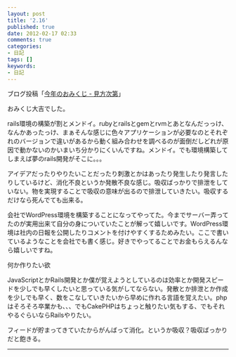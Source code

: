 ```yaml
---
layout: post
title: '2.16'
published: true
date: 2012-02-17 02:33
comments: true
categories:
- 日記
tags: []
keywords:
- 日記
---
```

ブログ投稿「[今年のおみくじ - 見方次第](http://soramugi.hateblo.jp/entry/2012/02/16/214923 "今年のおみくじ - 見方次第")」

おみくじ大吉でした。

rails環境の構築が割とメンドイ。rubyとrailsとgemとrvmとあとなんだっっけ、なんかあったっけ、まぁそんな感じに色々アプリケーションが必要なのとそれぞれのバージョンで違いがあるから動く組み合わせを調べるのが面倒だしどれが原因で動かないのかいまいち分かりにくいんですね。メンドイ。でも環境構築してしまえば夢のrails開発がそこに。。。

アイデアだったりやりたいことだったり刺激とかはあったり発生したり発言したりしているけど、消化不良というか発散不良な感じ。吸収ばっかりで排泄をしていない。物を実現することで吸収の意味が出るので排泄していきたい。吸収するだけなら死んでても出来る。

会社でWordPress環境を構築することになってやってた。今までサーバー弄ってたのが実用出来て自分の身についていたことが解って嬉しいです。WordPress環境は社内の日報を公開したりコメントを付けやすくするためみたい。ここで書いているようなことを会社でも書く感じ。好きでやってることでお金もらえるんなら嬉しいですね。

何か作りたい欲

JavaScriptとかRails開発とか僕が覚えようとしているのは効率とか開発スピードを少しでも早くしたいと思っている気がしてならない。発散とか排泄とか作成を少しでも早く、数をこなしていきたいから早めに作れる言語を覚えたい。phpはそろそろ卒業かも、、、でもCakePHPはちょっと触りたい気もする、でもそれやるぐらいならRailsやりたい。

フィードが貯まってきていたからがんばって消化。というか吸収？吸収ばっかりだと飽きる。

---

